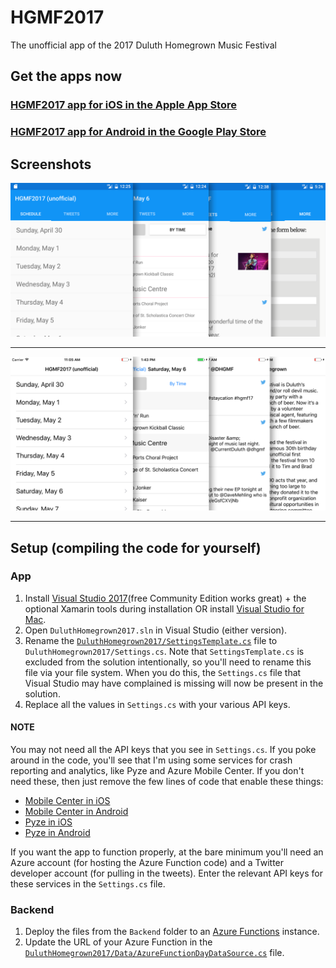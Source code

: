 # HGMF2017
The unofficial app of the 2017 Duluth Homegrown Music Festival

## Get the apps now

### [HGMF2017 app for iOS in the Apple App Store](https://itunes.apple.com/us/app/hgmf2017-unofficial/id1229131015)

### [HGMF2017 app for Android in the Google Play Store](https://play.google.com/store/apps/details?id=com.joesauve.duluthhomegrown2017)

## Screenshots

![](Screenshots/featureimage.png)

<hr>

![](Screenshots/featureimage-IOS.png)

<hr>

## Setup (compiling the code for yourself)

### App
1. Install [Visual Studio 2017](https://www.visualstudio.com/downloads/)(free Community Edition works great) + the optional Xamarin tools during installation OR install [Visual Studio for Mac](https://www.visualstudio.com/vs/visual-studio-mac/).
2. Open `DuluthHomegrown2017.sln` in Visual Studio (either version).
2. Rename the [`DuluthHomegrown2017/SettingsTemplate.cs`](https://github.com/jsauve/HGMF2017/blob/96ae75fc02c1565f85a9ee5b5a505c99fa8339a1/DuluthHomegrown2017/SettingsTemplate.cs) file to `DuluthHomegrown2017/Settings.cs`. Note that `SettingsTemplate.cs` is excluded from the solution intentionally, so you'll need to rename this file via your file system. When you do this, the `Settings.cs` file that Visual Studio may have complained is missing will now be present in the solution.
3. Replace all the values in `Settings.cs` with your various API keys. 

#### NOTE
You may not need all the API keys that you see in `Settings.cs`. If you poke around in the code, you'll see that I'm using some services for crash reporting and analytics, like Pyze and Azure Mobile Center. If you don't need these, then just remove the few lines of code that enable these things:
- [Mobile Center in iOS](https://github.com/jsauve/HGMF2017/blob/d13a416f179ea8b09870c26082b01191f97d5dec/iOS/AppDelegate.cs#L26)
- [Mobile Center in Android](https://github.com/jsauve/HGMF2017/blob/d13a416f179ea8b09870c26082b01191f97d5dec/Droid/MainActivity.cs#L26)
- [Pyze in iOS](https://github.com/jsauve/HGMF2017/blob/d13a416f179ea8b09870c26082b01191f97d5dec/iOS/AppDelegate.cs#L49-L51)
- [Pyze in Android](https://github.com/jsauve/HGMF2017/blob/d13a416f179ea8b09870c26082b01191f97d5dec/Droid/MainActivity.cs#L27-L29)

If you want the app to function properly, at the bare minimum you'll need an Azure account (for hosting the Azure Function code) and a Twitter developer account (for pulling in the tweets). Enter the relevant API keys for these services in the `Settings.cs` file.


### Backend
1. Deploy the files from the `Backend` folder to an [Azure Functions](https://azure.microsoft.com/en-us/services/functions/) instance.
2. Update the URL of your Azure Function in the [`DuluthHomegrown2017/Data/AzureFunctionDayDataSource.cs`](https://github.com/jsauve/HGMF2017/blob/96ae75fc02c1565f85a9ee5b5a505c99fa8339a1/DuluthHomegrown2017/Data/AzureFunctionDayDataSource.cs#L27) file.
